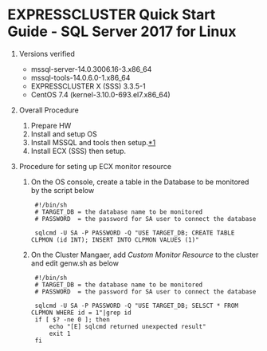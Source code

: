 # EXPRESSCLUSTER Quick Start Guide - SQL Server 2017 for Linux

1. Versions verified

	- mssql-server-14.0.3006.16-3.x86_64
	- mssql-tools-14.0.6.0-1.x86_64
	- EXPRESSCLUSTER X (SSS) 3.3.5-1
	- CentOS 7.4 (kernel-3.10.0-693.el7.x86_64)

2. Overall Procedure

	1. Prepare HW
	2. Install and setup OS
	3. Install MSSQL and tools then setup.[*1]
	4. Install ECX (SSS) then setup.

3. Procedure for seting up ECX monitor resource

	1. On the OS console, create a table in the Database to be monitored by the script below

			#!/bin/sh
			# TARGET_DB	= the database name to be monitored  
			# PASSWORD	= the password for SA user to connect the database

			sqlcmd -U SA -P PASSWORD -Q "USE TARGET_DB; CREATE TABLE CLPMON (id INT); INSERT INTO CLPMON VALUES (1)"

	2. On the Cluster Mangaer, add *Custom Monitor Resource* to the cluster and edit genw.sh as below

			#!/bin/sh
			# TARGET_DB	= the database name to be monitored  
			# PASSWORD	= the password for SA user to connect the database

			sqlcmd -U SA -P PASSWORD -Q "USE TARGET_DB; SELSCT * FROM CLPMON WHERE id = 1"|grep id
			if [ $? -ne 0 ]; then
				echo "[E] sqlcmd returned unexpected result"
				exit 1
			fi


[*1]: https://docs.microsoft.com/ja-jp/sql/linux/quickstart-install-connect-red-hat
